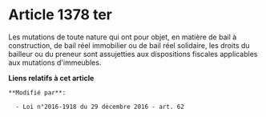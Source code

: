 # Article 1378 ter

Les mutations de toute nature qui ont pour objet, en matière de bail à construction,  de bail réel immobilier ou de bail réel
solidaire, les droits du bailleur ou du preneur sont assujetties aux dispositions fiscales applicables aux mutations
d'immeubles.

**Liens relatifs à cet article**

	**Modifié par**:

	  - Loi n°2016-1918 du 29 décembre 2016 - art. 62
